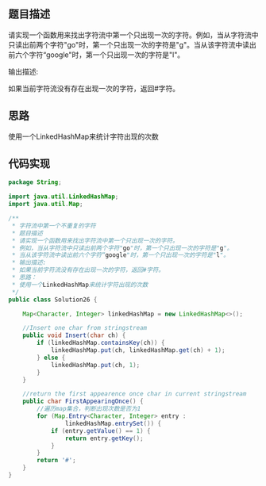 ## 题目描述
请实现一个函数用来找出字符流中第一个只出现一次的字符。例如，当从字符流中只读出前两个字符"go"时，第一个只出现一次的字符是"g"。当从该字符流中读出前六个字符“google"时，第一个只出现一次的字符是"l"。 

输出描述:

如果当前字符流没有存在出现一次的字符，返回#字符。

## 思路
使用一个LinkedHashMap来统计字符出现的次数

## 代码实现
```Java
package String;

import java.util.LinkedHashMap;
import java.util.Map;

/**
 * 字符流中第一个不重复的字符
 * 题目描述
 * 请实现一个函数用来找出字符流中第一个只出现一次的字符。
 * 例如，当从字符流中只读出前两个字符"go"时，第一个只出现一次的字符是"g"。
 * 当从该字符流中读出前六个字符“google"时，第一个只出现一次的字符是"l"。
 * 输出描述:
 * 如果当前字符流没有存在出现一次的字符，返回#字符。
 * 思路：
 * 使用一个LinkedHashMap来统计字符出现的次数
 */
public class Solution26 {

    Map<Character, Integer> linkedHashMap = new LinkedHashMap<>();

    //Insert one char from stringstream
    public void Insert(char ch) {
        if (linkedHashMap.containsKey(ch)) {
            linkedHashMap.put(ch, linkedHashMap.get(ch) + 1);
        } else {
            linkedHashMap.put(ch, 1);
        }
    }

    //return the first appearence once char in current stringstream
    public char FirstAppearingOnce() {
        //遍历map集合，判断出现次数是否为1
        for (Map.Entry<Character, Integer> entry :
                linkedHashMap.entrySet()) {
            if (entry.getValue() == 1) {
                return entry.getKey();
            }
        }
        return '#';
    }
}


```